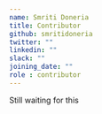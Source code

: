 ```yaml
---
name: Smriti Doneria
title: Contributor
github: smritidoneria
twitter: ""
linkedin: ""
slack: ""
joining_date: ""
role : contributor
---
```


Still waiting for this
